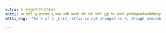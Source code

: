 ```yaml
---
sutra: न भाभूपूकमिगमिप्यायिवेपाम्
vRtti: भा दीप्तौ भू सत्तायाम् पू पवने कमि कान्तौ गमि गतौ प्यायि वृद्धौ वेप कम्पने इत्येतेषामुपसर्गस्थान्निमित्तादुत्तरस्य कृत्स्थस्य नकारस्य णकारादेशो न भवति ॥
vRtti_eng: 'The न of a _krit_-affix is not changed to ण, though preceded by an _upasarga_ having in it a cause of change, when the affix is added to the following verbs: भा ''to shine'', भू ''to be'', पू ''to purify'', कमि ''to be brilliant'', गमि ''to go'', प्यायि ''to increase'', वेप ''to shake''.'

---
```

